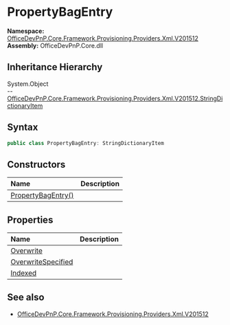 # PropertyBagEntry
  

**Namespace:** [OfficeDevPnP.Core.Framework.Provisioning.Providers.Xml.V201512](OfficeDevPnP.Core.Framework.Provisioning.Providers.Xml.V201512.md)  
**Assembly:** OfficeDevPnP.Core.dll  
## Inheritance Hierarchy
System.Object  
-- [OfficeDevPnP.Core.Framework.Provisioning.Providers.Xml.V201512.StringDictionaryItem](OfficeDevPnP.Core.Framework.Provisioning.Providers.Xml.V201512.StringDictionaryItem.md)
## Syntax
```C#
public class PropertyBagEntry: StringDictionaryItem
```
## Constructors
|**Name**|**Description**|
|:-----|:-----|
| [PropertyBagEntry()](OfficeDevPnP.Core.Framework.Provisioning.Providers.Xml.V201512.PropertyBagEntry.Constructor1details.md) | 
## Properties
|**Name**|**Description**|
|:-----|:-----|
| [Overwrite](OfficeDevPnP.Core.Framework.Provisioning.Providers.Xml.V201512.PropertyBagEntry.Overwrite.md) | 
| [OverwriteSpecified](OfficeDevPnP.Core.Framework.Provisioning.Providers.Xml.V201512.PropertyBagEntry.OverwriteSpecified.md) | 
| [Indexed](OfficeDevPnP.Core.Framework.Provisioning.Providers.Xml.V201512.PropertyBagEntry.Indexed.md) | 
## See also
- [OfficeDevPnP.Core.Framework.Provisioning.Providers.Xml.V201512](OfficeDevPnP.Core.Framework.Provisioning.Providers.Xml.V201512.md)
